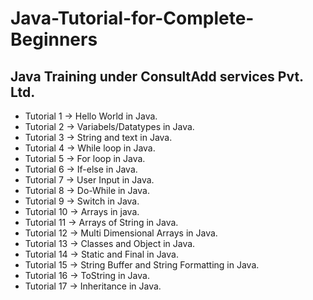 # Java-Tutorial-for-Complete-Beginners

## Java Training under ConsultAdd services Pvt. Ltd.

- Tutorial 1 -> Hello World in Java.
- Tutorial 2 -> Variabels/Datatypes in Java.
- Tutorial 3 -> String and text in Java.
- Tutorial 4 -> While loop in Java.
- Tutorial 5 -> For loop in Java.
- Tutorial 6 -> If-else in Java.
- Tutorial 7 -> User Input in Java.
- Tutorial 8 -> Do-While in Java.
- Tutorial 9 -> Switch in Java.
- Tutorial 10 -> Arrays in java.
- Tutorial 11 -> Arrays of String in Java.
- Tutorial 12 -> Multi Dimensional Arrays in Java.
- Tutorial 13 -> Classes and Object in Java.
- Tutorial 14 -> Static and Final in Java.
- Tutorial 15 -> String Buffer and String Formatting in Java.
- Tutorial 16 -> ToString in Java.
- Tutorial 17 -> Inheritance in Java.
